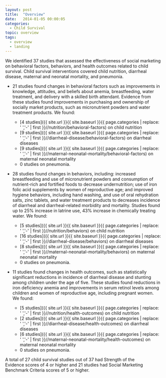 ```yaml
---
layout: post
title:  "Overview"
date:   2014-01-05 00:00:05
categories: 
  - Child Survival
topic: overview
tags:       
  - overview
  - landing
---
```


We identified 37 studies that assessed the effectiveness of social marketing on behavioral factors, behaviors, and health outcomes related to child survival.  Child survival interventions covered child nutrition, diarrheal disease, maternal and neonatal mortality, and pneumonia. 

- 21 studies found changes in behavioral factors such as improvements in knowledge, attitudes, and beliefs about anemia, breastfeeding, water treatment, and delivery with a skilled birth attendant.  Evidence from these studies found improvements in purchasing and ownership of socially market products, such as micronutrient powders and water treatment products. We found:

  - [4 studies]({{ site.url }}{{ site.baseurl }}{{ page.categories | replace: ' ','-' | first }}//nutrition/behavioral-factors) on child nutrition
  - [9 studies]({{ site.url }}{{ site.baseurl }}{{ page.categories | replace: ' ','-' | first }}//diarrheal-disease/behavioral-factors) on  diarrheal diseases
  - [9 studies]({{ site.url }}{{ site.baseurl }}{{ page.categories | replace: ' ','-' | first }}//maternal-neonatal-mortality/behavioral-factors) on maternal neonatal mortality
  - 0 studies on pneumonia.

- 28 studies found changes in behaviors, including: increased breastfeeding and use of micronutrient powders and consumption of nutrient-rich and fortified foods to decrease undernutrition; use of iron folic acid supplements by women of reproductive age; and improved hygiene behaviors, including hand washing, and use of oral rehydration salts, zinc tablets, and water treatment products to decreases incidence of diarrheal and diarrheal-related morbidity and mortality. Studies found up to 25% increase in latrine use, 43% increase in chemically treating water. We found:

  - [5 studies]({{ site.url }}{{ site.baseurl }}{{ page.categories | replace: ' ','-' | first }}//nutrition/behaviors) on child nutrition
  - [16 studies]({{ site.url }}{{ site.baseurl }}{{ page.categories | replace: ' ','-' | first }}//diarrheal-disease/behaviors) on diarrheal diseases
  - [8 studies]({{ site.url }}{{ site.baseurl }}{{ page.categories | replace: ' ','-' | first }}//maternal-neonatal-mortality/behaviors) on maternal neonatal mortality
  - 0 studies on pneumonia.

- 11 studies found changes in health outcomes, such as statistically significant reductions in incidence of diarrheal disease and stunting among children under the age of five.  These studies found reductions in iron deficiency anemia and improvements in serum retinol levels among children and women of reproductive age, including pregnant women. We found:

  - [5 studies]({{ site.url }}{{ site.baseurl }}{{ page.categories | replace: ' ','-' | first }}//nutrition/health-outcomes) on child nutrition
  - [2 studies]({{ site.url }}{{ site.baseurl }}{{ page.categories | replace: ' ','-' | first }}//diarrheal-disease/health-outcomes) on  diarrheal diseases
  - [6 studies]({{ site.url }}{{ site.baseurl }}{{ page.categories | replace: ' ','-' | first }}//maternal-neonatal-mortality/health-outcomes) on maternal neonatal mortality
  - 0 studies on pneumonia.

A total of 27 child survival studies out of 37 had Strength of the Evidence scores of 4 or higher and 21 studies had Social Marketing Benchmark Criteria scores of 5 or higher.